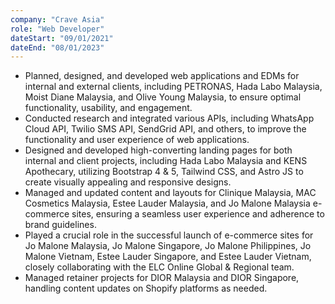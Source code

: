 ```yaml
---
company: "Crave Asia"
role: "Web Developer"
dateStart: "09/01/2021"
dateEnd: "08/01/2023"
---
```


- Planned, designed, and developed web applications and EDMs for internal and external clients, including PETRONAS, Hada Labo Malaysia, Moist Diane Malaysia, and Olive Young Malaysia, to ensure optimal functionality, usability, and engagement.
- Conducted research and integrated various APIs, including WhatsApp Cloud API, Twilio SMS API, SendGrid API, and others, to improve the functionality and user experience of web applications.
- Designed and developed high-converting landing pages for both internal and client projects, including Hada Labo Malaysia and KENS Apothecary, utilizing Bootstrap 4 & 5, Tailwind CSS, and Astro JS to create visually appealing and responsive designs.
- Managed and updated content and layouts for Clinique Malaysia, MAC Cosmetics Malaysia, Estee Lauder Malaysia, and Jo Malone Malaysia e-commerce sites, ensuring a seamless user experience and adherence to brand guidelines.
- Played a crucial role in the successful launch of e-commerce sites for Jo Malone Malaysia, Jo Malone Singapore, Jo Malone Philippines, Jo Malone Vietnam, Estee Lauder Singapore, and Estee Lauder Vietnam, closely collaborating with the ELC Online Global & Regional team.
- Managed retainer projects for DIOR Malaysia and DIOR Singapore, handling content updates on Shopify platforms as needed.